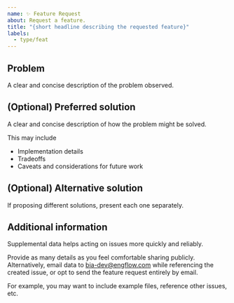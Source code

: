 ```yaml
---
name: ✨ Feature Request
about: Request a feature.
title: "{short headline describing the requested feature}"
labels:
  - type/feat
---
```



## Problem

A clear and concise description of the problem observed.

## (Optional) Preferred solution

A clear and concise description of how the problem might be solved.

This may include

- Implementation details
- Tradeoffs
- Caveats and considerations for future work

## (Optional) Alternative solution

If proposing different solutions, present each one separately.

## Additional information

Supplemental data helps acting on issues more quickly and reliably.

Provide as many details as you feel comfortable sharing publicly.
Alternatively, email data to <bia-dev@engflow.com> while referencing the created issue, or opt to
send the feature request entirely by email.

For example, you may want to include example files, reference other issues, etc.